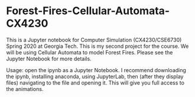# Forest-Fires-Cellular-Automata-CX4230

This is a Jupyter notebook for Computer Simulation (CX4230/CSE6730) Spring 2020 at Georgia Tech. This is my second project for the course. We will be using Cellular Automata to model Forest Fires. Please see the Jupyter Notebook for more details. 

Usage: open the ipynb as a Jupyter Notebook. I recommend downloading the ipynb, installing anaconda, using JupyterLab, then (after they display files) navigating to the file and opening it. This will give you full access to the animations. 
